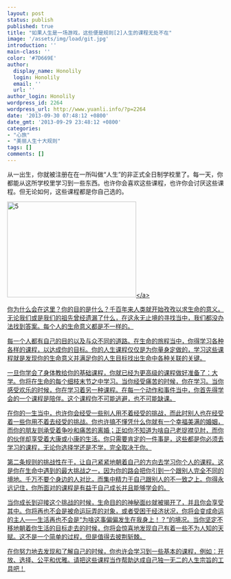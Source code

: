 ```yaml
---
layout: post
status: publish
published: true
title: "如果人生是一场游戏，这些便是规则[2]人生的课程无处不在"
image: '/assets/img/load/git.jpg'
introduction: ''
main-class: ''
color: '#7D669E'
author:
  display_name: Honolily
  login: Honolily
  email: ''
  url: ''
author_login: Honolily
wordpress_id: 2264
wordpress_url: http://www.yuanli.info/?p=2264
date: '2013-09-30 07:48:12 +0800'
date_gmt: '2013-09-29 23:48:12 +0800'
categories:
- "心旅"
- "美丽人生十大规则"
tags: []
comments: []
---
```

<p>从一出生，你就被注册在在一所叫做&ldquo;人生&rdquo;的非正式全日制学校里了。每一天，你都能从这所学校里学习到一些东西。也许你会喜欢这些课程，也许你会讨厌这些课程。但无论如何，这些课程都是你自己选的。</p>
<p><a href="http:&#47;&#47;www.yuanli.info&#47;archives&#47;2264.html&#47;attachment&#47;5" rel="attachment wp-att-2266"><img src="http:&#47;&#47;www.yuanli.info&#47;wp-content&#47;uploads&#47;2013&#47;09&#47;5-300x223.jpg" alt="5" width="300" height="223" class="aligncenter size-medium wp-image-2266" &#47;><&#47;a></p>
<p>你为什么会在这里？你的目的是什么？千百年来人类就开始孜孜以求生命的意义。无论我们或是我们的祖先曾经遗漏了什么，在这永无止境的寻找当中，我们都没办法找到答案。每个人的生命意义都是不一样的。</p>
<p>每一个人都有自己的目的以及与众不同的道路。在生命的旅程当中，你得学习各种各样的课程，以达成你的目标。你的人生课程仅仅是为你量身定做的，学习这些课程就是发现你的生命意义并满足你的人生目标找出生命中各种关联的关键。</p>
<p>一旦你学会了身体教给你的基础课程，你就已经为更高级的课程做好准备了：大学。你将在生命的每个细枝末节之中学习。当你经受痛苦的时候，你在学习。当你感受欢乐的时候，你在学习着另一种课程。在每一个动作和事件当中，你首先得学会的一个课程是陪伴。这个课程你不可能逃避，也不可能缺课。</p>
<p>在你的一生当中，也许你会经受一些别人用不着经受的挑战，而此时别人也在经受着一些你用不着去经受的挑战。你也许搞不懂凭什么你就有一个幸福美满的婚姻，而你的朋友则承受着争吵和痛苦的离婚；正如你不知道为啥自己老捉襟见肘，而你的伙伴却享受着大康或小康的生活。你只需要肯定的一件事是，这些都是你必须去学习的课程，无论你选择学还是不学，完全取决于你。</p>
<p>第二条规则的挑战性在于，让自己紧紧地朝着自己的方向去学习你个人的课程。这是你在生命中遇到的最大挑战之一，因为你的路会把你引到一个跟别人完全不同的境地。千万不要个身边的人对比，而集中精力于自己跟别人的不一致之上。你得永远记住，你所面对的课程是有益于自己成长并且能够学会的。</p>
<p>当你成长到迎接这个挑战的时候，生命目的的神秘面纱就被揭开了，并且你会享受其中。你将再也不会是被命运玩弄的对象，或者受困于经济状况，你将会变成命运的主人&mdash;&mdash;生活再也不会是&ldquo;为啥这事偏偏发生在我身上！？&rdquo;的境况。当你坚定不移地朝着你生活的目标走去的时候，你将会惊喜地发现自己有着一些不为人知的天赋。这不是一个简单的过程，但是值得去披荆斩棘。</p>
<p>在你努力地去发现和了解自己的时候，你也许会学习到一些基本的课程，例如：开放、选择、公平和优雅。请把这些课程当作帮助达成自己独一无二的人生宗旨的工具吧！</p>
